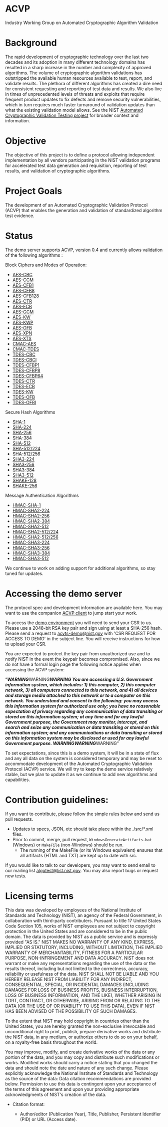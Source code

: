 # ACVP
Industry Working Group on Automated Cryptographic Algorithm Validation

# Background
The rapid development of cryptographic technology over the last two decades and its adoption in many different technology domains has resulted in a sharp increase in the number and complexity of approved algorithms. The volume of cryptographic algorithm validations has outstripped the available human resources available to test, report, and validate results. The plethora of different algorithms has created a dire need for consistent requesting and reporting of test data and results. We also live in times of unprecedented levels of threats and exploits that require frequent product updates to fix defects and remove security vulnerabilities, which in turn requires much faster turnaround of validation updates than what the existing validation model allows. See the NIST [Automated Cryptographic Validation Testing project](https://csrc.nist.gov/Projects/Automated-Cryptographic-Validation-Testing) for broader context and information. 

# Objective
The objective of this project is to define a protocol allowing independent implementation by all vendors participating in the NIST validation programs for accelerated test data generation and requisition, reporting of test results, and validation 
of cryptographic algorithms.

# Project Goals
The development of an Automated Cryptographic Validation Protocol (ACVP) that enables the generation and 
validation of standardized algorithm test evidence.

# Status
The demo server supports ACVP, version 0.4 and currently allows validation of the following algorithms :

Block Ciphers and Modes of Operation:

- [AES-CBC](./artifacts/acvp_sub_symmetric.txt)
- [AES-CCM](./artifacts/acvp_sub_symmetric.txt)
- [AES-CFB1](./artifacts/acvp_sub_symmetric.txt)
- [AES-CFB8](./artifacts/acvp_sub_symmetric.txt)
- [AES-CFB128](./artifacts/acvp_sub_symmetric.txt)
- [AES-CTR](./artifacts/acvp_sub_symmetric.txt)    
- [AES-ECB](./artifacts/acvp_sub_symmetric.txt)
- [AES-GCM](./artifacts/acvp_sub_symmetric.txt)
- [AES-KW](./artifacts/acvp_sub_symmetric.txt)
- [AES-KWP](./artifacts/acvp_sub_symmetric.txt)
- [AES-OFB](./artifacts/acvp_sub_symmetric.txt)
- [AES-XPN](./artifacts/acvp_sub_symmetric.txt)
- [AES-XTS](./artifacts/acvp_sub_symmetric.txt)
- [CMAC-AES](./artifacts/acvp_sub_mac.txt)
- [CMAC-TDES](./artifacts/acvp_sub_mac.txt)
- [TDES-CBC](./artifacts/acvp_sub_symmetric.txt)
- [TDES-CBCI](./artifacts/acvp_sub_symmetric.txt)
- [TDES-CFBP1](./artifacts/acvp_sub_symmetric.txt)
- [TDES-CFBP8](./artifacts/acvp_sub_symmetric.txt)
- [TDES-CFBP64](./artifacts/acvp_sub_symmetric.txt)
- [TDES-CTR](./artifacts/acvp_sub_symmetric.txt)
- [TDES-ECB](./artifacts/acvp_sub_symmetric.txt)
- [TDES-KW](./artifacts/acvp_sub_symmetric.txt)
- [TDES-OFB](./artifacts/acvp_sub_symmetric.txt)
- [TDES-OFBI](./artifacts/acvp_sub_symmetric.txt)

Secure Hash Algorithms

- [SHA-1](./artifacts/acvp_sub_sha.txt)
- [SHA-224](./artifacts/acvp_sub_sha.txt)
- [SHA-256](./artifacts/acvp_sub_sha.txt)
- [SHA-384](./artifacts/acvp_sub_sha.txt)
- [SHA-512](./artifacts/acvp_sub_sha.txt)
- [SHA-512/224](./artifacts/acvp_sub_sha.txt)
- [SHA-512/256](./artifacts/acvp_sub_sha.txt)
- [SHA3-224](./artifacts/acvp_sub_sha3.txt)
- [SHA3-256](./artifacts/acvp_sub_sha3.txt)
- [SHA3-384](./artifacts/acvp_sub_sha3.txt)
- [SHA3-512](./artifacts/acvp_sub_sha3.txt)
- [SHAKE-128](./artifacts/acvp_sub_sha3.txt)
- [SHAKE-256](./artifacts/acvp_sub_sha3.txt)

Message Authentication Algorithms

- [HMAC-SHA-1](./artifacts/acvp_sub_mac.txt)
- [HMAC-SHA2-224](./artifacts/acvp_sub_mac.txt)
- [HMAC-SHA2-256](./artifacts/acvp_sub_mac.txt)
- [HMAC-SHA2-384](./artifacts/acvp_sub_mac.txt)
- [HMAC-SHA2-512](./artifacts/acvp_sub_mac.txt)
- [HMAC-SHA2-512/224](./artifacts/acvp_sub_mac.txt)
- [HMAC-SHA2-512/256](./artifacts/acvp_sub_mac.txt)
- [HMAC-SHA3-224](./artifacts/acvp_sub_mac.txt)
- [HMAC-SHA3-256](./artifacts/acvp_sub_mac.txt)
- [HMAC-SHA3-384](./artifacts/acvp_sub_mac.txt)
- [HMAC-SHA3-512](./artifacts/acvp_sub_mac.txt)

We continue to work on adding support for additional algorithms, so stay tuned for updates. 

# Accessing the demo server

The protocol spec and development information are available here. You may want to use the companion [ACVP client](https://github.com/cisco/libacvp) to jump start your work.

To access the [demo environment](https://demo.acvts.nist.gov/acvp/home) you will need to send your CSR to us. Please use a 2048-bit RSA key pair and sign using at least a SHA-256 hash. Please send a request to acvts-demo@nist.gov with 'CSR REQUEST FOR ACCESS TO DEMO' in the subject line. You will receive instructions for how to upload your CSR. 

You are expected to protect the key pair from unauthorized use and to notify NIST in the event the keypair becomes compromised. Also, since we do not have a formal login page the following notice applies when accessing the ACVP system:

“***WARNING***WARNING***WARNING
You are accessing a U.S. Government information system, which includes: 1) this computer, 2) this computer network, 3) all computers connected to this network, and 4) all devices and storage media attached to this network or to a computer on this network. You understand and consent to the following: you may access this information system for authorized use only; you have no reasonable expectation of privacy regarding any communication of data transiting or stored on this information system; at any time and for any lawful Government purpose, the Government may monitor, intercept, and search and seize any communication or data transiting or stored on this information system; and any communications or data transiting or stored on this information system may be disclosed or used for any lawful Government purpose.
***WARNING***WARNING***WARNING”

To set expectations, since this is a demo system, it will be in a state of flux and any all data on the system is considered temporary and may be reset to accommodate development of the Automated Cryptographic Validation Protocol (ACVP) service. We will try to keep the demo service relatively stable, but we plan to update it as we continue to add new algorithms and capabilities.

# Contribution guidelines:

If you want to contribute, please follow the simple rules below and send us pull requests. 

  - Updates to specs, JSON, etc should take place within the ./src/*.xml files.
  - Prior to commit, merge, pull request, `WindowsGenerateArtifacts.bat` (Windows) or `MakeFile` (non-Windows) should be run.
    - The running of the MakeFile (or its Windows equivalent) ensures that all artifacts (HTML and TXT) are kept up to date with src.

If you would like to talk to our developers, you may want to send email to our mailing list algotest@list.nist.gov. You may also report bugs or request new tests.

# Licensing terms

This data was developed by employees of the National Institute of Standards and Technology (NIST), an agency of the Federal Government, in collaboration with 
third-party contributers. Pursuant to title 17 United States Code Section 105, works of NIST employees are not subject to copyright protection in the 
United States and are considered to be in the public domain. The data is provided by NIST as a public service and is expressly provided "AS IS." 
NIST MAKES NO WARRANTY OF ANY KIND, EXPRESS, IMPLIED OR STATUTORY, INCLUDING, WITHOUT LIMITATION, THE IMPLIED WARRANTY OF MERCHANTABILITY, 
FITNESS FOR A PARTICULAR PURPOSE, NON-INFRINGEMENT AND DATA ACCURACY. 
NIST does not warrant or make any representations regarding the use of the data or the results thereof, including but not limited to the correctness, 
accuracy, reliability or usefulness of the data. NIST SHALL NOT BE LIABLE AND YOU HEREBY RELEASE NIST FROM LIABILITY FOR ANY INDIRECT, CONSEQUENTIAL, SPECIAL, 
OR INCIDENTAL DAMAGES (INCLUDING DAMAGES FOR LOSS OF BUSINESS PROFITS, BUSINESS INTERRUPTION, LOSS OF BUSINESS INFORMATION, AND THE LIKE), 
WHETHER ARISING IN TORT, CONTRACT, OR OTHERWISE, ARISING FROM OR RELATING TO THE DATA (OR THE USE OF OR INABILITY TO USE THIS DATA), EVEN IF 
NIST HAS BEEN ADVISED OF THE POSSIBILITY OF SUCH DAMAGES.

To the extent that NIST may hold copyright in countries other than the United States, you are hereby granted the non-exclusive irrevocable and 
unconditional right to print, publish, prepare derivative works and distribute the NIST data, in any medium, or authorize others to do so on your behalf, 
on a royalty-free basis throughout the world.

You may improve, modify, and create derivative works of the data or any portion of the data, and you may copy and distribute such modifications or works. 
Modified works should carry a notice stating that you changed the data and should note the date and nature of any such change. 
Please explicitly acknowledge the National Institute of Standards and Technology as the source of the data: Data citation recommendations are provided below.
Permission to use this data is contingent upon your acceptance of the terms of this agreement and upon your providing appropriate acknowledgments of 
NIST's creation of the data.

  - Citation format:

    - Author/editor (Publication Year), Title, Publisher, Persistent Identifier (PID) or URL (Access date). 



